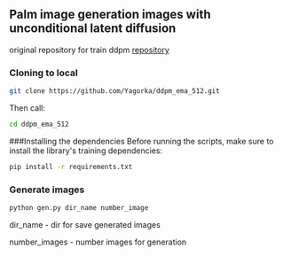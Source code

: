 ## Palm image generation images with unconditional latent diffusion

original repository for train ddpm [repository](https://github.com/zyinghua/uncond-image-generation-ldm.git)

### Cloning to local
```bash
git clone https://github.com/Yagorka/ddpm_ema_512.git
```
Then call:
```bash
cd ddpm_ema_512
```
###Installing the dependencies
Before running the scripts, make sure to install the library's training dependencies:
```bash
pip install -r requirements.txt
```

### Generate images
```bash
python gen.py dir_name number_image
```
dir_name - dir for save generated images

number_images - number images for generation


